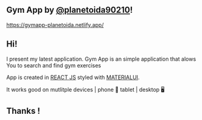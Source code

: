 ## Gym App by [@planetoida90210](http://github.com/planetoida90210)!

https://gymapp-planetoida.netlify.app/

## Hi! 

I present my latest application. Gym App is an simple application that alows You to search and find gym exercises

App is created in [REACT JS](https://reactjs.org/) styled with [MATERIALUI](https://mui.com/).

It works good on mutlitple devices | phone 📱 tablet | desktop 🖥️


## Thanks !
